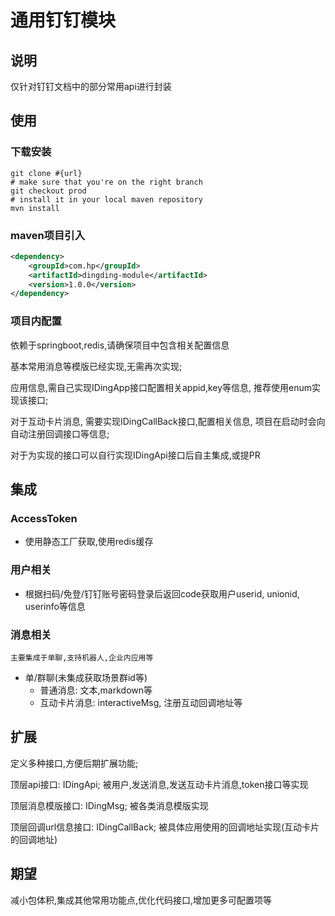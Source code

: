 # 通用钉钉模块

## 说明
仅针对钉钉文档中的部分常用api进行封装

## 使用
### 下载安装
```shell
git clone #{url}
# make sure that you're on the right branch
git checkout prod
# install it in your local maven repository
mvn install
```
### maven项目引入
```xml
<dependency>
    <groupId>com.hp</groupId>
    <artifactId>dingding-module</artifactId>
    <version>1.0.0</version>
</dependency>
```

### 项目内配置

依赖于springboot,redis,请确保项目中包含相关配置信息

基本常用消息等模版已经实现,无需再次实现;

应用信息,需自己实现IDingApp接口配置相关appid,key等信息, 推荐使用enum实现该接口;

对于互动卡片消息, 需要实现IDingCallBack接口,配置相关信息, 项目在启动时会向自动注册回调接口等信息;

对于为实现的接口可以自行实现IDingApi接口后自主集成,或提PR

## 集成
### AccessToken
- 使用静态工厂获取,使用redis缓存

### 用户相关
- 根据扫码/免登/钉钉账号密码登录后返回code获取用户userid, unionid, userinfo等信息

### 消息相关
`主要集成于单聊,支持机器人,企业内应用等`
- 单/群聊(未集成获取场景群id等)
    - 普通消息: 文本,markdown等
    - 互动卡片消息: interactiveMsg, 注册互动回调地址等

## 扩展
定义多种接口,方便后期扩展功能;

顶层api接口: IDingApi;  被用户,发送消息,发送互动卡片消息,token接口等实现

顶层消息模版接口: IDingMsg; 被各类消息模版实现

顶层回调url信息接口: IDingCallBack; 被具体应用使用的回调地址实现(互动卡片的回调地址)

## 期望
减小包体积,集成其他常用功能点,优化代码接口,增加更多可配置项等
